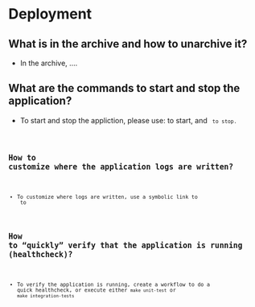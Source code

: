 # Deployment

## What is in the archive and how to unarchive it?

- In the archive, ....

## What are the commands to start and stop the application?

- To start and stop the appliction, please use: <code></code> to start, and <code><code> to stop.

## How to customize where the application logs are written?

- To customize where logs are written, use a symbolic link to   <code></code> to <code></code>

## How to “quickly” verify that the application is running (healthcheck)?

- To verify the application is running, create a workflow to do a quick healthcheck, or execute either <code>make unit-test</code> or <code>make integration-tests</code>